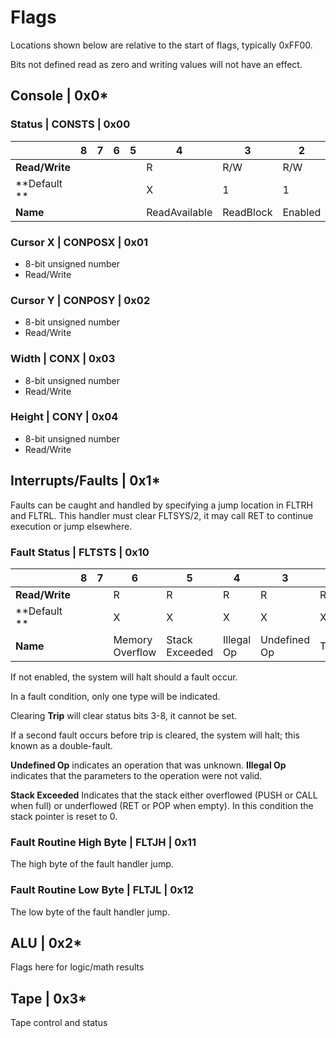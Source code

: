 # Flags

Locations shown below are relative to the start of flags, typically 0xFF00.

Bits not defined read as zero and writing values will not have an effect.

## Console | 0x0*

### Status | CONSTS | 0x00

|                 | 8   | 7   | 6   | 5   | 4   | 3   | 2   | 1   |
| --------------- | --- | --- | --- | --- | --- | --- | --- | --- |
| **Read/Write**  |     |     |     |     | R   | R/W | R/W | R   |
| **Default **    |     |     |     |     | X   | 1   | 1   | X   |
| **Name**        |     |     |     |     | ReadAvailable | ReadBlock | Enabled | Available |

### Cursor X | CONPOSX | 0x01

* 8-bit unsigned number
* Read/Write

### Cursor Y | CONPOSY | 0x02

* 8-bit unsigned number
* Read/Write

### Width | CONX | 0x03

* 8-bit unsigned number
* Read/Write

### Height | CONY | 0x04

* 8-bit unsigned number
* Read/Write

## Interrupts/Faults | 0x1*

Faults can be caught and handled by specifying a jump location in FLTRH and FLTRL. This handler must clear FLTSYS/2, it may call RET to continue execution or jump elsewhere.

### Fault Status | FLTSTS | 0x10

|                 | 8   | 7   | 6               | 5               | 4          | 3            | 2    | 1   |
| --------------- | --- | --- | --------------- | --------------- | ---------- | ------------ | ---- | --- |
| **Read/Write**  |     |     | R               | R               | R          | R            | R/W  | R/W |
| **Default **    |     |     | X               | X               | X          | X            | X    | 0   |
| **Name**        |     |     | Memory Overflow | Stack  Exceeded | Illegal Op | Undefined Op | Trip | Enabled |

If not enabled, the system will halt should a fault occur. 

In a fault condition, only one type will be indicated.

Clearing **Trip** will clear status bits 3-8, it cannot be set.

If a second fault occurs before trip is cleared, the system will halt; this known as a double-fault.

**Undefined Op** indicates an operation that was unknown. **Illegal Op** indicates that the parameters to the operation were not valid.

**Stack Exceeded** Indicates that the stack either overflowed (PUSH or CALL when full) or underflowed (RET or POP when empty). In this condition the stack pointer is reset to 0.

### Fault Routine High Byte | FLTJH | 0x11

The high byte of the fault handler jump.

### Fault Routine Low Byte | FLTJL | 0x12

The low byte of the fault handler jump.


## ALU | 0x2*

Flags here for logic/math results

## Tape | 0x3*

Tape control and status



<!-- 
### Name | ALIAS | 0x00

|                 | 8   | 7   | 6   | 5   | 4   | 3   | 2   | 1   |
| --------------- | --- | --- | --- | --- | --- | --- | --- | --- |
| **Read/Write**  |     |     |     |     |     |     |     |     |
| **Default **    |     |     |     |     |     |     |     |     |
| **Name**        |     |     |     |     |     |     |     |     |
-->